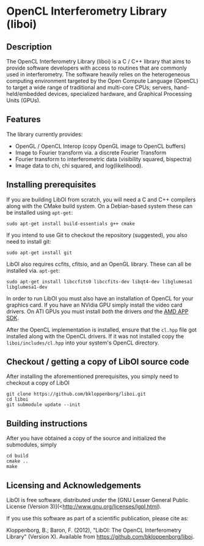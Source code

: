 # OpenCL Interferometry Library (liboi)

## Description

The OpenCL Interferometry Library (liboi) is a C / C++ library that aims to 
provide software developers with access to routines that are commonly used 
in interferometry.  The software heavily relies on the heterogeneous computing environment targeted by the Open Compute Language (OpenCL) to target a wide range of traditional and multi-core CPUs; servers, hand-held/embedded devices, specialized hardware, and Graphical Processing Units (GPUs).

## Features

The library currently provides:
* OpenGL / OpenCL Interop (copy OpenGL image to OpenCL buffers)
* Image to Fourier transform via. a discrete Fourier Transform
* Fourier transform to interferometric data (visibility squared, bispectra)
* Image data to chi, chi squared, and log(likelihood).

## Installing prerequisites

If you are building LibOI from scratch, you will need a C and C++ compilers
along with the CMake build system. On a Debian-based system these can be 
installed using `apt-get`:

    sudo apt-get install build-essentials g++ cmake

If you intend to use Git to checkout the repository (suggested), you also need to 
install git:

    sudo apt-get install git

LibOI also requires ccfits, cfitsio, and an OpenGL library. These can all be 
installed via. `apt-get`:

    sudo apt-get install libccfits0 libccfits-dev libqt4-dev libglumesa1 libglumesa1-dev

In order to run LibOI you must also have an installation of OpenCL for your graphics
card. If you have an NVidia GPU simply install the video card drivers. On ATI GPUs
you must install *both* the drivers *and* the [AMD APP SDK](http://developer.amd.com/tools/heterogeneous-computing/amd-accelerated-parallel-processing-app-sdk/).

After the OpenCL implementation is installed, ensure that the `cl.hpp` file got installed
along with the OpenCL drivers. If it was not installed copy the `liboi/includes/cl.hpp`
into your system's OpenCL directory.

## Checkout / getting a copy of LibOI source code

After installing the aforementioned prerequisites, you simply need to checkout
a copy of LibOI

    git clone https://github.com/bkloppenborg/liboi.git
    cd liboi
    git submodule update --init

## Building instructions

After you have obtained a copy of the source and initialized the submodules, simply

    cd build
    cmake ..
    make

## Licensing and Acknowledgements

LibOI is free software, distributed under the [GNU Lesser General Public License (Version 3)](<http://www.gnu.org/licenses/lgpl.html). 

If you use this software as part of a scientific publication, please cite as:

Kloppenborg, B.; Baron, F. (2012), "LibOI: The OpenCL Interferometry Library"
(Version X). Available from  <https://github.com/bkloppenborg/liboi>.


